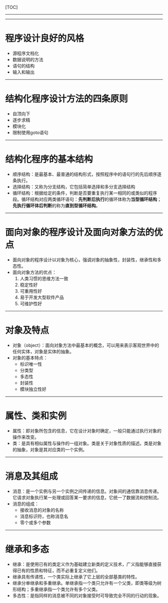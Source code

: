 [TOC]

---

---

# 程序设计良好的风格

 - 源程序文档化
 - 数据说明的方法
 - 语句的结构
 - 输入和输出

---
# 结构化程序设计方法的四条原则

 - 自顶向下
 - 逐步求精
 - 模块化
 - 限制使用goto语句

---
# 结构化程序的基本结构

 - 顺序结构：是最基本、最普通的结构形式，按照程序中的语句行的先后顺序逐条执行。
 - 选择结构：又称为分支结构，它包括简单选择和多分支选择结构
 - 循环结构：根据给定的条件，判断是否要重复执行某一相同的或类似的程序段。循环结构对应两类循环语句：**先判断后执行**的循环体称为**当型循环结构**；**先执行循环体后判断**的称为**直到型循环结构**。

---

#  面向对象的程序设计及面向对象方法的优点

 -  面向对象的程序设计以对象为核心，强调对象的抽象性，封装性，继承性和多态性。
 -  面向对象方法的优点：
    1. 人类习惯的思维方法一致
    2. 稳定性好
    3. 可重用性好
    4. 易于开发大型软件产品
    5. 可维护性好

---
# 对象及特点

 - 对象（object）：面向对象方法中最基本的概念，可以用来表示客观世界中的任何实体，对象是实体的抽象。
 - 对象的基本特点：
    - 标识唯一性
    - 分类型
    - 多态性
    - 封装性
    - 模块独立性好

---

# 属性、类和实例

 - 属性：即对象所包含的信息，它在设计对象时确定，一般只能通过执行对象的操作来改变。
 - 类：是具有相似属性与操作的一组对象。类是关于对象性质的描述。类是对象的抽象，对象是其对应类的一个实例。

---
# 消息及其组成

 - 消息：是一个实例与另一个实例之间传递的信息。对象间的通信靠消息传递。它请求对象执行某一处理或回答某一要求的信息，它统一了数据流和控制流。
 - 消息的组成：
    - 接收消息的对象的名称
    - 消息标识符，也称消息名
    - 零个或多个参数

---
# 继承和多态

 - 继承：是使用已有的类定义作为基础建立新类的定义技术，广义指能够直接获得已有的性质和特征，而不必重复定义他们。
 - 继承具有传递性，一个类实际上继承了它上层的全部基类的特性。
 - 继承分单继承和多重继承。单继承指一个类只允许有一个父类，即类等级为树形结构；多重继承指一个类允许有多个父类。
 - 多态性：是指同样的消息被不同的对象接受时可导致完全不同的行动的现象。



